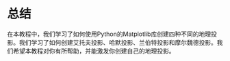 # 总结

在本教程中，我们学习了如何使用Python的Matplotlib库创建四种不同的地理投影。我们学习了如何创建艾托夫投影、哈默投影、兰伯特投影和摩尔魏德投影。我们希望本教程对你有所帮助，并能激发你创建自己的地理投影。
